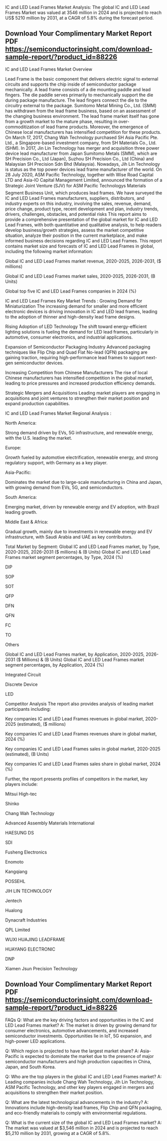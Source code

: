 IC and LED Lead Frames Market Analysis:
The global IC and LED Lead Frames Market was valued at 3546 million in 2024 and is projected to reach US$ 5210 million by 2031, at a CAGR of 5.8% during the forecast period.

## Download Your Complimentary Market  Report PDF https://semiconductorinsight.com/download-sample-report/?product_id=88226 


IC and LED Lead Frames Market Overview

Lead Frame is the basic component that delivers electric signal to external circuits and supports the chip inside of semiconductor package mechanically. A lead frame consists of a die mounting paddle and lead fingers. The die paddle serves primarily to mechanically support the die during package manufacture. The lead fingers connect the die to the circuitry external to the package.
Sumitomo Metal Mining Co., Ltd. (SMM) has withdrawn from the lead frame business, based on an assessment of the changing business environment. The lead frame market itself has gone from a growth market to the mature phase, resulting in over-commoditization of lead frame products. Moreover, the emergence of Chinese local manufacturers has intensified competition for these products. On March 17, 2017, Chang Wah Technology purchased SH Asia Pacific Pte. Ltd., a Singapore-based investment company, from SH Materials Co., Ltd. (SHM). In 2017, Jin Lin Technology has merger and acquisition three power device lead manufacturer from Japan Sumitomo Metals (SMM), which are SH Precision Co., Ltd (Japan), Suzhou SH Precision Co., Ltd (China) and Malaysian SH Precision Sdn Bhd (Malaysia). Nowadays, Jih Lin Technology is status as the top power devices lead frame manufacturer of the world. On 28 July 2020, ASM Pacific Technology, together with Wise Road Capital LTD and Asia-IO Capital Management Limited, announced the formation of a Strategic Joint Venture (SJV) for ASM Pacific Technologys Materials Segment Business Unit, which produces lead frames.
We have surveyed the IC and LED Lead Frames manufacturers, suppliers, distributors, and industry experts on this industry, involving the sales, revenue, demand, price change, product type, recent development and plan, industry trends, drivers, challenges, obstacles, and potential risks
This report aims to provide a comprehensive presentation of the global market for IC and LED Lead Frames, with both quantitative and qualitative analysis, to help readers develop business/growth strategies, assess the market competitive situation, analyze their position in the current marketplace, and make informed business decisions regarding IC and LED Lead Frames. This report contains market size and forecasts of IC and LED Lead Frames in global, including the following market information:

Global IC and LED Lead Frames market revenue, 2020-2025, 2026-2031, ($ millions)

Global IC and LED Lead Frames market sales, 2020-2025, 2026-2031, (B Units)

Global top five IC and LED Lead Frames companies in 2024 (%)

IC and LED Lead Frames Key Market Trends  :
Growing Demand for Miniaturization
The increasing demand for smaller and more efficient electronic devices is driving innovation in IC and LED lead frames, leading to the adoption of thinner and high-density lead frame designs.

Rising Adoption of LED Technology
The shift toward energy-efficient lighting solutions is fueling the demand for LED lead frames, particularly in automotive, consumer electronics, and industrial applications.

Expansion of Semiconductor Packaging Industry
Advanced packaging techniques like Flip Chip and Quad Flat No-lead (QFN) packaging are gaining traction, requiring high-performance lead frames to support next-gen semiconductor devices.

Increasing Competition from Chinese Manufacturers
The rise of local Chinese manufacturers has intensified competition in the global market, leading to price pressures and increased production efficiency demands.

Strategic Mergers and Acquisitions
Leading market players are engaging in acquisitions and joint ventures to strengthen their market position and expand production capabilities.

IC and LED Lead Frames Market Regional Analysis :

North America:

Strong demand driven by EVs, 5G infrastructure, and renewable energy, with the U.S. leading the market.

Europe:

Growth fueled by automotive electrification, renewable energy, and strong regulatory support, with Germany as a key player.

Asia-Pacific:

Dominates the market due to large-scale manufacturing in China and Japan, with growing demand from EVs, 5G, and semiconductors.

South America:

Emerging market, driven by renewable energy and EV adoption, with Brazil leading growth.

Middle East & Africa:

Gradual growth, mainly due to investments in renewable energy and EV infrastructure, with Saudi Arabia and UAE as key contributors.

Total Market by Segment:
Global IC and LED Lead Frames market, by Type, 2020-2025, 2026-2031 ($ millions) & (B Units)
Global IC and LED Lead Frames market segment percentages, by Type, 2024 (%)

DIP

SOP

SOT

QFP

DFN

QFN

FC

TO

Others

Global IC and LED Lead Frames market, by Application, 2020-2025, 2026-2031 ($ Millions) & (B Units)
Global IC and LED Lead Frames market segment percentages, by Application, 2024 (%)

Integrated Circuit

Discrete Device

LED

Competitor Analysis
The report also provides analysis of leading market participants including:

Key companies IC and LED Lead Frames revenues in global market, 2020-2025 (estimated), ($ millions)

Key companies IC and LED Lead Frames revenues share in global market, 2024 (%)

Key companies IC and LED Lead Frames sales in global market, 2020-2025 (estimated), (B Units)

Key companies IC and LED Lead Frames sales share in global market, 2024 (%)

Further, the report presents profiles of competitors in the market, key players include:

Mitsui High-tec

Shinko

Chang Wah Technology

Advanced Assembly Materials International

HAESUNG DS

SDI

Fusheng Electronics

Enomoto

Kangqiang

POSSEHL

JIH LIN TECHNOLOGY

Jentech

Hualong

Dynacraft Industries

QPL Limited

WUXI HUAJING LEADFRAME

HUAYANG ELECTRONIC

DNP

Xiamen Jsun Precision Technology

## Download Your Complimentary Market  Report PDF https://semiconductorinsight.com/download-sample-report/?product_id=88226 

FAQs
Q: What are the key driving factors and opportunities in the IC and LED Lead Frames market?
A: The market is driven by growing demand for consumer electronics, automotive advancements, and increased semiconductor investments. Opportunities lie in IoT, 5G expansion, and high-power LED applications.


Q: Which region is projected to have the largest market share?
A: Asia-Pacific is expected to dominate the market due to the presence of major semiconductor manufacturers and high production capacities in China, Japan, and South Korea.


Q: Who are the top players in the global IC and LED Lead Frames market?
A: Leading companies include Chang Wah Technology, Jih Lin Technology, ASM Pacific Technology, and other key players engaged in mergers and acquisitions to strengthen their market position.


Q: What are the latest technological advancements in the industry?
A: Innovations include high-density lead frames, Flip Chip and QFN packaging, and eco-friendly materials to comply with environmental regulations.


Q: What is the current size of the global IC and LED Lead Frames market?
A: The market was valued at $3,546 million in 2024 and is projected to reach $5,210 million by 2031, growing at a CAGR of 5.8%.


